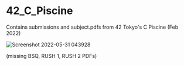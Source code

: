 # 42_C_Piscine

Contains submissions and subject.pdfs from 42 Tokyo's C Piscine (Feb 2022)

![Screenshot 2022-05-31 043928](https://user-images.githubusercontent.com/47554536/171051937-63132e0f-c526-49ed-b2bb-7a018ed88152.png)

(missing BSQ, RUSH 1, RUSH 2 PDFs)
